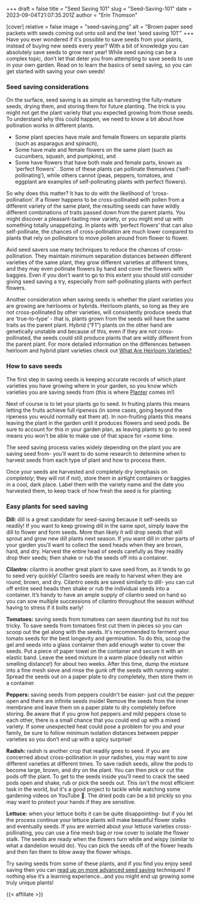 +++
draft = false
title = "Seed Saving 101"
slug = "Seed-Saving-101"
date = 2023-09-04T21:07:35.201Z
author = "Erin Thomson"

[cover]
relative = false
image = "seed-saving.png"
alt = "Brown paper seed packets with seeds coming out onto soil and the text 'seed saving 101'"
+++
Have you ever wondered if it's possible to save seeds from your plants, instead of buying new seeds every year? With a bit of knowledge you can absolutely save seeds to grow next year! While seed saving can be a complex topic, don’t let that deter you from attempting to save seeds to use in your own garden. Read on to learn the basics of seed saving, so you can get started with saving your own seeds!

### Seed saving considerations

On the surface, seed saving is as simple as harvesting the fully-mature seeds, drying them, and storing them for future planting. The trick is you might not get the plant variety that you expected growing from those seeds. To understand why this could happen, we need to know a bit about how pollination works in different plants.

* Some plant species have male and female flowers on separate plants (such as asparagus and spinach),
* Some have male and female flowers on the same plant (such as cucumbers, squash, and pumpkins), and
* Some have flowers that have both male and female parts, known as ‘perfect flowers’ . Some of these plants can pollinate themselves (‘self-pollinating’), while others cannot (peas, peppers, tomatoes, and eggplant are examples of self-pollinating plants with perfect flowers).

So why does this matter? It has to do with the likelihood of ‘cross-pollination’. If a flower happens to be cross-pollinated with pollen from a different variety of the same plant, the resulting seeds can have wildly different combinations of traits passed down from the parent plants. You might discover a pleasant-tasting new variety, or you might end up with something totally unappetizing. In plants with ‘perfect flowers’ that can also self-pollinate, the chances of cross-pollination are much lower compared to plants that rely on pollinators to move pollen around from flower to flower.

Avid seed savers use many techniques to reduce the chances of cross-pollination. They maintain minimum separation distances between different varieties of the same plant, they grow different varieties at different times, and they may even pollinate flowers by hand and cover the flowers with baggies. Even if you don’t want to go to this extent you should still consider giving seed saving a try, especially from self-pollinating plants with perfect flowers.

Another consideration when saving seeds is whether the plant varieties you are growing are heirlooms or hybrids. Heirloom plants, so long as they are not cross-pollinated by other varieties, will consistently produce seeds that are ‘true-to-type’ - that is, plants grown from the seeds will have the same traits as the parent plant. Hybrid (“F1”) plants on the other hand are genetically unstable and because of this, even if they are not cross-pollinated, the seeds could still produce plants that are wildly different from the parent plant. For more detailed information on the differences between heirloom and hybrid plant varieties check out [What Are Heirloom Varieties?](https://blog.planter.garden/posts/what-are-heirloom-varieties/)

### How to save seeds

The first step in saving seeds is keeping accurate records of which plant varieties you have growing where in your garden, so you know which varieties you are saving seeds from (this is where [Planter](http://planter.garden/gardens) comes in!)

Next of course is to let your plants go to seed. In fruiting plants this means letting the fruits achieve full ripeness (in some cases, going beyond the ripeness you would normally eat them at). In non-fruiting plants this means leaving the plant in the garden until it produces flowers and seed pods. Be sure to account for this in your garden plan, as leaving plants to go to seed means you won’t be able to make use of that space for =some time.

The seed saving process varies widely depending on the plant you are saving seed from- you’ll want to do some research to determine when to harvest seeds from each type of plant and how to process them.

Once your seeds are harvested and completely dry (emphasis on *completely*; they will rot if not), store them in airtight containers or baggies in a cool, dark place. Label them with the variety name and the date you harvested them, to keep track of how fresh the seed is for planting.

### Easy plants for seed saving

**Dill:** dill is a great candidate for seed-saving because it self-seeds so readily! If you want to keep growing dill in the same spot, simply leave the dill to flower and form seeds. More than likely it will drop seeds that will sprout and grow new dill plants next season. If you want dill in other parts of your garden you’ll want to collect the seed heads when they are brown, hard, and dry. Harvest the entire head of seeds carefully as they readily drop their seeds; then shake or rub the seeds off into a container.

**Cilantro:** cilantro is another great plant to save seed from, as it tends to go to seed very quickly! Cilantro seeds are ready to harvest when they are round, brown, and dry. Cilantro seeds are saved similarly to dill- you can cut off entire seed heads then shake or rub the individual seeds into a container. It’s handy to have an ample supply of cilantro seed on hand so you can sow multiple successions of cilantro throughout the season without having to stress if it bolts early!

**Tomatoes:** saving seeds from tomatoes can seem daunting but its not too tricky. To save seeds from tomatoes first cut them in pieces so you can scoop out the gel along with the seeds. It's recommended to ferment your tomato seeds for the best longevity and germination. To do this, scoop the gel and seeds into a glass container then add enough water to cover the seeds. Put a piece of paper towel on the container and secure it with an elastic band. Leave the seed mixture in a warm place (ideally not within smelling distance!) for about two weeks. After this time, dump the mixture into a fine mesh sieve and rinse the gunk off the seeds with running water. Spread the seeds out on a paper plate to dry completely, then store them in a container.

**Peppers:** saving seeds from peppers couldn't be easier- just cut the pepper open and there are infinite seeds inside! Remove the seeds from the inner membrane and leave them on a paper plate to dry completely before storing. Be aware that if you grow hot peppers and mild peppers close to each other, there is a small chance that you could end up with a mixed variety. If some unexpected heat could pose a problem for you and your family, be sure to follow minimum isolation distances between pepper varieties so you don’t end up with a spicy surprise!

**Radish:** radish is another crop that readily goes to seed. If you are concerned about cross-pollination in your radishes, you may want to sow different varieties at different times. To save radish seeds, allow the pods to become large, brown, and dry on the plant. You can then pick or cut the pods off the plant. To get to the seeds inside you’ll need to crack the seed pods open and shake, rub or pick the seeds out. This isn't the most efficient task in the world, but it's a good project to tackle while watching some gardening videos on YouTube 🙂. The dried pods can be a bit prickly so you may want to protect your hands if they are sensitive.

**Lettuce:** when your lettuce bolts it can be quite disappointing- but if you let the process continue your lettuce plants will make beautiful flower stalks and eventually seeds. If you are worried about your lettuce varieties cross-pollinating, you can use a fine mesh bag or row cover to isolate the flower stalk. The seeds are ready when the flowers turn white and wispy (similar to what a dandelion would do). You can pick the seeds off of the flower heads and then fan them to blow away the flower whisps.

Try saving seeds from some of these plants, and if you find you enjoy seed saving then you can [read up on more advanced seed saving](https://www.amazon.com/s?k=seed+saving) techniques! If nothing else it’s a learning experience…and you might end up growing some truly unique plants!

{{< affiliate >}}